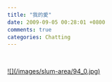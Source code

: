 ```yaml
---
title: "我的愛"
date: 2009-09-05 00:28:01 +0800
comments: true
categories: Chatting
---
```

<p>&nbsp;</p><p><a href="http://9.blog.xuite.net/9/a/8/f/10971305/blog_112520/txt/26553713/0.jpg">![](/images/slum-area/94_0.jpg)</a><br /><br /></p>
